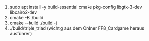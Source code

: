 
1. sudo apt install -y build-essential cmake pkg-config libgtk-3-dev libcairo2-dev
2. cmake -B ./build
3. cmake --build ./build -j
4. ./build/triple_triad   (wichtig aus dem Ordner FF8_Cardgame heraus ausführen)
